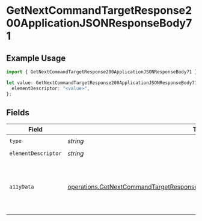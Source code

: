 # GetNextCommandTargetResponse200ApplicationJSONResponseBody71

## Example Usage

```typescript
import { GetNextCommandTargetResponse200ApplicationJSONResponseBody71 } from "momentic/models/operations";

let value: GetNextCommandTargetResponse200ApplicationJSONResponseBody71 = {
  elementDescriptor: "<value>",
};
```

## Fields

| Field                                                                                                                                                                            | Type                                                                                                                                                                             | Required                                                                                                                                                                         | Description                                                                                                                                                                      |
| -------------------------------------------------------------------------------------------------------------------------------------------------------------------------------- | -------------------------------------------------------------------------------------------------------------------------------------------------------------------------------- | -------------------------------------------------------------------------------------------------------------------------------------------------------------------------------- | -------------------------------------------------------------------------------------------------------------------------------------------------------------------------------- |
| `type`                                                                                                                                                                           | *string*                                                                                                                                                                         | :heavy_check_mark:                                                                                                                                                               | N/A                                                                                                                                                                              |
| `elementDescriptor`                                                                                                                                                              | *string*                                                                                                                                                                         | :heavy_check_mark:                                                                                                                                                               | N/A                                                                                                                                                                              |
| `a11yData`                                                                                                                                                                       | [operations.GetNextCommandTargetResponse200ApplicationJSONResponseBody7A11yData](../../models/operations/getnextcommandtargetresponse200applicationjsonresponsebody7a11ydata.md) | :heavy_minus_sign:                                                                                                                                                               | DEPRECATED: new a11y cache is stored in DB and resolved into the 'cache' field                                                                                                   |
